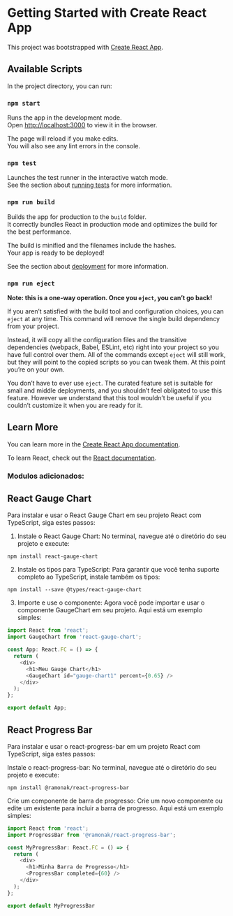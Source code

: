 # Getting Started with Create React App

This project was bootstrapped with [Create React App](https://github.com/facebook/create-react-app).

## Available Scripts

In the project directory, you can run:

### `npm start`

Runs the app in the development mode.\
Open [http://localhost:3000](http://localhost:3000) to view it in the browser.

The page will reload if you make edits.\
You will also see any lint errors in the console.

### `npm test`

Launches the test runner in the interactive watch mode.\
See the section about [running tests](https://facebook.github.io/create-react-app/docs/running-tests) for more information.

### `npm run build`

Builds the app for production to the `build` folder.\
It correctly bundles React in production mode and optimizes the build for the best performance.

The build is minified and the filenames include the hashes.\
Your app is ready to be deployed!

See the section about [deployment](https://facebook.github.io/create-react-app/docs/deployment) for more information.

### `npm run eject`

**Note: this is a one-way operation. Once you `eject`, you can’t go back!**

If you aren’t satisfied with the build tool and configuration choices, you can `eject` at any time. This command will remove the single build dependency from your project.

Instead, it will copy all the configuration files and the transitive dependencies (webpack, Babel, ESLint, etc) right into your project so you have full control over them. All of the commands except `eject` will still work, but they will point to the copied scripts so you can tweak them. At this point you’re on your own.

You don’t have to ever use `eject`. The curated feature set is suitable for small and middle deployments, and you shouldn’t feel obligated to use this feature. However we understand that this tool wouldn’t be useful if you couldn’t customize it when you are ready for it.

## Learn More

You can learn more in the [Create React App documentation](https://facebook.github.io/create-react-app/docs/getting-started).

To learn React, check out the [React documentation](https://reactjs.org/).

### Modulos adicionados:

## React Gauge Chart 
Para instalar e usar o React Gauge Chart em seu projeto React com TypeScript, siga estes passos:

1. Instale o React Gauge Chart: No terminal, navegue até o diretório do seu projeto e execute:
~~~
npm install react-gauge-chart
~~~
2. Instale os tipos para TypeScript: Para garantir que você tenha suporte completo ao TypeScript, instale também os tipos:
~~~
npm install --save @types/react-gauge-chart
~~~
3. Importe e use o componente: Agora você pode importar e usar o componente GaugeChart em seu projeto. Aqui está um exemplo simples:

~~~TypeScript
import React from 'react';
import GaugeChart from 'react-gauge-chart';

const App: React.FC = () => {
  return (
    <div>
      <h1>Meu Gauge Chart</h1>
      <GaugeChart id="gauge-chart1" percent={0.65} />
    </div>
  );
};

export default App;
~~~

## React Progress Bar

Para instalar e usar o react-progress-bar em um projeto React com TypeScript, siga estes passos:

Instale o react-progress-bar: No terminal, navegue até o diretório do seu projeto e execute:

~~~
npm install @ramonak/react-progress-bar
~~~

Crie um componente de barra de progresso: Crie um novo componente ou edite um existente para incluir a barra de progresso. Aqui está um exemplo simples:

~~~TypeScript
import React from 'react';
import ProgressBar from '@ramonak/react-progress-bar';

const MyProgressBar: React.FC = () => {
  return (
    <div>
      <h1>Minha Barra de Progresso</h1>
      <ProgressBar completed={60} />
    </div>
  );
};

export default MyProgressBar
~~~


